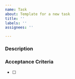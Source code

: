 ```yaml
---
name: Task
about: Template for a new task
title: ''
labels: ''
assignees: ''

---
```

### Description
<!-- Describe what needs to be done in detail -->

### Acceptance Criteria

  - [ ] <!-- acceptance criteria here -->

<!--
_Note_ When you create this issue, remember to add:
  - an assignee
  - the project, so that it will show up in our kanban view
  - a label for story points estimate (or comment at the assignee to request that they add an estimate)
  - a label for priority
-->

